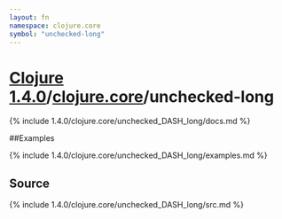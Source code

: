 ```yaml
---
layout: fn
namespace: clojure.core
symbol: "unchecked-long"
---
```


# [Clojure 1.4.0](../../)/[clojure.core](../)/unchecked-long

{% include 1.4.0/clojure.core/unchecked_DASH_long/docs.md %}

##Examples

{% include 1.4.0/clojure.core/unchecked_DASH_long/examples.md %}
## Source
{% include 1.4.0/clojure.core/unchecked_DASH_long/src.md %}

